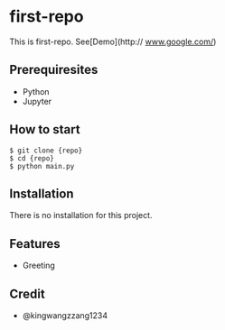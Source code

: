 # first-repo

This is first-repo. See[Demo](http:// www.google.com/)

## Prerequiresites

- Python
- Jupyter

## How to start 

```shell
$ git clone {repo}
$ cd {repo}
$ python main.py
```

## Installation

 There is no installation for this project.

## Features

 - Greeting

## Credit

 - @kingwangzzang1234

